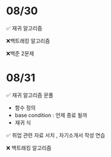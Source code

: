 # 08/30

✅  재귀 알고리즘 

❌백트래킹 알고리즘 

❌백준 2문제



# 08/31

✅ 재귀 알고리즘 문풀

* 함수 정의
* base condition : 언제 종료 될까 
* 재귀 식 

✅ 취업 관련 자료 서치 , 자기소개서 작성 연습 

❌ 백트래킹 알고리즘 



